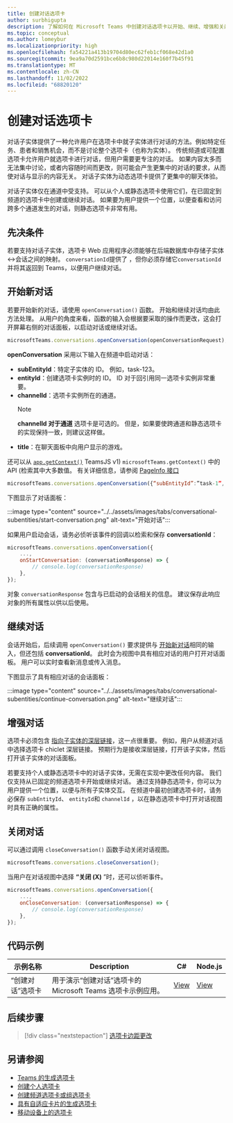 ```yaml
---
title: 创建对话选项卡
author: surbhigupta
description: 了解如何在 Microsoft Teams 中创建对话选项卡以开始、继续、增强和关闭对话。
ms.topic: conceptual
ms.author: lomeybur
ms.localizationpriority: high
ms.openlocfilehash: fa54221a413b19704d80ec62feb1cf068e42d1a0
ms.sourcegitcommit: 9ea9a70d2591bce6b8c980d22014e160f7b45f91
ms.translationtype: MT
ms.contentlocale: zh-CN
ms.lasthandoff: 11/02/2022
ms.locfileid: "68820120"
---
```

# <a name="create-conversational-tabs"></a>创建对话选项卡

对话子实体提供了一种允许用户在选项卡中就子实体进行对话的方法。例如特定任务、患者和销售机会，而不是讨论整个选项卡（也称为实体）。 传统频道或可配置选项卡允许用户就选项卡进行对话，但用户需要更专注的对话。 如果内容太多而无法集中讨论，或者内容随时间而更改，则可能会产生更集中的对话的要求，从而使对话与显示的内容无关。 对话子实体为动态选项卡提供了更集中的聊天体验。

对话子实体仅在通道中受支持。 可以从个人或静态选项卡使用它们，在已固定到频道的选项卡中创建或继续对话。 如果要为用户提供一个位置，以便查看和访问跨多个通道发生的对话，则静态选项卡非常有用。

## <a name="prerequisites"></a>先决条件

若要支持对话子实体，选项卡 Web 应用程序必须能够在后端数据库中存储子实体↔会话之间的映射。 `conversationId`提供了 ，但你必须存储它`conversationId`并将其返回到 Teams，以便用户继续对话。

## <a name="start-a-new-conversation"></a>开始新对话

若要开始新的对话，请使用 `openConversation()` 函数。 开始和继续对话均由此方法处理。 从用户的角度来看，函数的输入会根据要采取的操作而更改，这会打开屏幕右侧的对话面板，以启动对话或继续对话。

``` javascript
microsoftTeams.conversations.openConversation(openConversationRequest);
```

**openConversation** 采用以下输入在频道中启动对话：

* **subEntityId**：特定子实体的 ID。 例如，task-123。
* **entityId**：创建选项卡实例时的 ID。 ID 对于回引用同一选项卡实例非常重要。
* **channelId**：选项卡实例所在的通道。
   > [!NOTE]
   > **channelId 对于通道** 选项卡是可选的。 但是，如果要使跨通道和静态选项卡的实现保持一致，则建议这样做。
* **title**：在聊天面板中向用户显示的游戏。

还可以从 [`app.getContext()`](/javascript/api/@microsoft/teams-js/app?view=msteams-client-js-latest#@microsoft-teams-js-app-getcontext&preserve-view=true) TeamsJS v1) `microsoftTeams.getContext()` 中的 API (检索其中大多数值。 有关详细信息，请参阅 [PageInfo 接口](/javascript/api/@microsoft/teams-js/app?view=msteams-client-js-latest#@microsoft-teams-js-app-pageinfo&preserve-view=true)

```javascript
microsoftTeams.conversations.openConversation({“subEntityId”:”task-1”, “entityId”: “tabInstanceId-1”, “channelId”: ”19:baa6e71f65b948d189bf5c892baa8e5a@thread.skype”, “title”: "Task Title”});
```

下图显示了对话面板：

:::image type="content" source="../../assets/images/tabs/conversational-subentities/start-conversation.png" alt-text="开始对话":::

如果用户启动会话，请务必侦听该事件的回调以检索和保存 **conversationId**：

```javascript
⁠microsoftTeams.conversations.openConversation({
    ...,
    onStartConversation: (conversationResponse) => {
        ⁠// console.log(conversationResponse)
    },
});
```

对象 `conversationResponse` 包含与已启动的会话相关的信息。 建议保存此响应对象的所有属性以供以后使用。

## <a name="continue-a-conversation"></a>继续对话

会话开始后，后续调用 `openConversation()` 要求提供与 [开始新对话](#start-a-new-conversation)相同的输入，但还包括 **conversationId**。 此时会为视图中具有相应对话的用户打开对话面板。 用户可以实时查看新消息或传入消息。

下图显示了具有相应对话的会话面板：

:::image type="content" source="../../assets/images/tabs/conversational-subentities/continue-conversation.png" alt-text="继续对话":::

## <a name="enhance-a-conversation"></a>增强对话

选项卡必须包含 [指向子实体的深层链接](~/concepts/build-and-test/deep-links.md)，这一点很重要。 例如，用户从频道对话中选择选项卡 chiclet 深层链接。 预期行为是接收深层链接，打开该子实体，然后打开该子实体的对话面板。

若要支持个人或静态选项卡中的对话子实体，无需在实现中更改任何内容。 我们仅支持从已固定的频道选项卡开始或继续对话。 通过支持静态选项卡，你可以为用户提供一个位置，以便与所有子实体交互。 在频道中最初创建选项卡时，请务必保存 `subEntityId`、 `entityId`和 `channelId` ，以在静态选项卡中打开对话视图时具有正确的属性。

## <a name="close-a-conversation"></a>关闭对话

可以通过调用 `closeConversation()` 函数手动关闭对话视图。

```javascript
microsoftTeams.conversations.closeConversation();
```

当用户在对话视图中选择 **“关闭 (X)** ”时，还可以侦听事件。

```javascript
⁠microsoftTeams.conversations.openConversation({
    ...,
    onCloseConversation: (conversationResponse) => {
        ⁠// console.log(conversationResponse)
    },
});
```

## <a name="code-sample"></a>代码示例

| 示例名称 | Description | C# |Node.js|
|-------------|-------------|------|----|
|“创建对话”选项卡| 用于演示“创建对话”选项卡的 Microsoft Teams 选项卡示例应用。 | [View](https://github.com/OfficeDev/Microsoft-Teams-Samples/tree/main/samples/tab-conversations/csharp) |  [View](https://github.com/OfficeDev/Microsoft-Teams-Samples/tree/main/samples/tab-conversations/nodejs) |

## <a name="next-step"></a>后续步骤

> [!div class="nextstepaction"]
> [选项卡边距更改](~/resources/removing-tab-margins.md)

## <a name="see-also"></a>另请参阅

* [Teams 的生成选项卡](../what-are-tabs.md)
* [创建个人选项卡](create-personal-tab.md)
* [创建频道选项卡或组选项卡](create-channel-group-tab.md)
* [具有自适应卡片的生成选项卡](build-adaptive-card-tabs.md)
* [移动设备上的选项卡](~/tabs/design/tabs-mobile.md)
